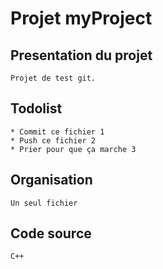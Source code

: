 # Projet myProject




## Presentation du projet

	Projet de test git.

## Todolist

	* Commit ce fichier 1
	* Push ce fichier 2
	* Prier pour que ça marche 3

## Organisation

	Un seul fichier

## Code source

	C++


